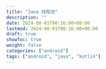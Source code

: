 ```yaml
---
title: "Java 线程池"
description: ""
date: 2024-08-01T00:16:00+08:00
lastmod: 2024-08-01T00:16:00+08:00
draft: true
showToc: true
weight: false
categories: ["android"]
tags: ["android", "java", "kotlin"]
---
```


